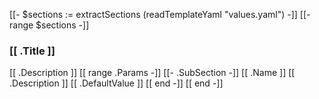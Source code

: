 [[- $sections := extractSections (readTemplateYaml "values.yaml") -]]
[[- range $sections -]]
### [[ .Title ]]
[[ .Description ]]
[[ range .Params -]]
[[- .SubSection -]]
[[ .Name ]] [[ .Description ]] [[ .DefaultValue ]]
[[ end -]]
[[ end -]]
